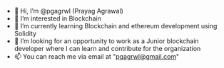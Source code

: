 - 👋 Hi, I’m @pgagrwl (Prayag Agrawal)  
- 👀 I’m interested in Blockchain 
- 🌱 I’m currently learning Blockchain and ethereum development using Solidity 
- 💞️ I’m looking for an opportunity to work as a Junior blockchain developer where I can learn and contribute for the organization
- 📫 You can reach me via email at "pgagrwl@gmail.com"

<!---
pgagrwl/pgagrwl is a ✨ special ✨ repository because its `README.md` (this file) appears on your GitHub profile.
You can click the Preview link to take a look at your changes.
--->
